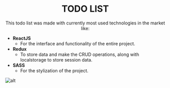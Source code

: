 <h1 style='text-align: center'>TODO LIST</h1>

<p style='text-align: center'>This todo list was made with currently most used technologies in the market like: </p>

- **ReactJS**
  - For the interface and functionality of the entire project.
- **Redux**
  - To store data and make the CRUD operations, along with localstorage to store session data.
- **SASS**
  - For the stylization of the project.

![alt](https://prnt.sc/mc7Blh4O0JbR)
